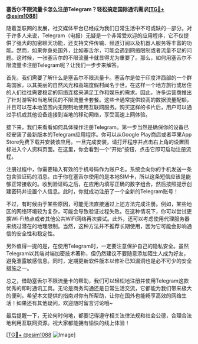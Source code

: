 **塞舌尔不限流量卡怎么注册Telegram？轻松搞定国际通讯需求[[TG💪+ @esim1088](https://t.me/s/esim1088)]**

随着互联网的发展，社交媒体平台已经成为我们日常生活中不可或缺的一部分。对于许多人来说，Telegram（电报）无疑是一个非常受欢迎的应用程序，它不仅提供了强大的加密聊天功能，还支持文件传输、频道订阅以及机器人服务等丰富的功能。然而，如果你身处国外，比如塞舌尔，可能会遇到网络限制或者流量不足的问题。这时候，一张塞舌尔的不限流量卡就显得尤为重要了。那么，如何用塞舌尔不限流量卡注册Telegram呢？让我们一步步来解答。

首先，我们需要了解什么是塞舌尔不限流量卡。塞舌尔是位于印度洋西部的一个群岛国家，以其美丽的自然风光和高端度假村闻名于世。在这样一个地方旅行或居住的人们往往需要稳定的网络连接来满足工作和娱乐的需求。因此，许多运营商推出了针对游客和当地居民的不限流量卡套餐。这些卡通常提供较高的数据流量配额，并且可以在本地范围内无限制地使用互联网服务。购买这样的卡片后，用户可以通过手机或其他设备连接到当地的移动网络，享受高速上网体验。

接下来，我们来看看如何具体操作注册Telegram。第一步当然是确保你的设备已经安装了最新版本的Telegram应用程序。你可以从Google Play商店或者苹果App Store免费下载并安装该应用。一旦完成安装，请打开程序并点击右上角的设置图标进入个人资料页面。在这里，你会看到一个“开始”按钮，点击它即可启动注册流程。

注册过程中，你需要输入有效的手机号码作为账户名。系统会向你的手机发送一条包含验证码的消息。由于你在塞舌尔使用的是本地SIM卡，所以这条短信应该是能够正常接收的。收到验证码之后，在应用内填写正确的数字组合，然后按照提示创建密码并设置个人信息。此时，你就成功注册了一个全新的Telegram账号！

不过，有时候由于某些原因，可能无法直接通过上述方法完成注册。例如，某些地区的网络环境较为复杂，可能会导致验证过程失败。在这种情况下，你可以尝试更换Wi-Fi热点或者其他公共WiFi网络再次尝试。此外，还可以考虑使用代理服务器来绕过潜在的地理限制。当然，这种方法并不推荐长期使用，因为它可能会影响通信的安全性和稳定性。

另外值得一提的是，在使用Telegram时，一定要注意保护自己的隐私安全。虽然Telegram以其端对端加密技术著称，但仍然建议不要随意添加陌生人成为好友，避免泄露敏感信息。同时，定期更新软件版本以修补已知漏洞也是必不可少的安全措施之一。

总之，借助塞舌尔不限流量卡的帮助，我们可以轻松地注册并使用Telegram这款优秀的即时通讯工具。无论是商务沟通还是日常生活交流，它都能为我们带来极大的便利。希望本文提供的指南对你有所帮助，让你在国外也能畅享高效的网络生活！如果还有其他疑问，欢迎随时留言讨论哦~

最后提醒一下，无论何时何地，都要记得遵守相关法律法规和社会公德，合理合法地利用互联网资源。祝大家都能拥有愉快的线上体验！

[[TG💪+ @esim1088](https://t.me/s/esim1088) ![Image](https://i.postimg.cc/4NQfJmqS/Snipaste-2025-05-13-00-14-12.png)]
